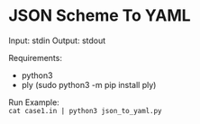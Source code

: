 # JSON Scheme To YAML

Input: stdin
Output: stdout

Requirements:
- python3 
- ply (sudo python3 -m pip install ply)

Run Example:  
```cat case1.in | python3 json_to_yaml.py```